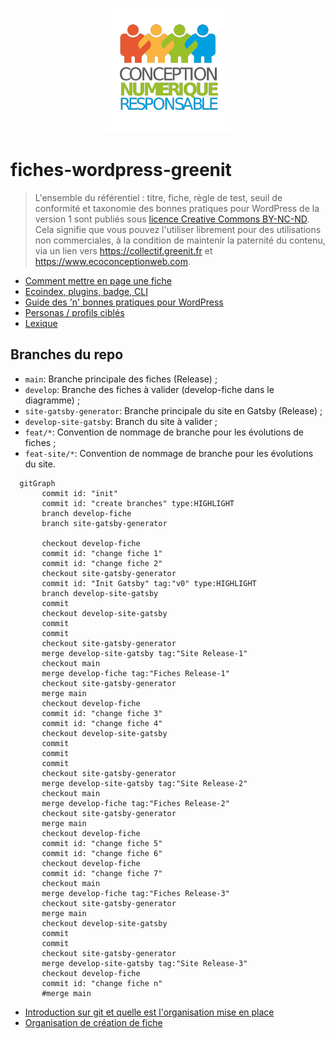 <p align="center">
  <a href="https://collectif.greenit.fr/">
    <img alt="CNUMR" src="./assets/logo-cnumr.png" width="200" />
  </a>
</p>

# fiches-wordpress-greenit

> L'ensemble du référentiel : titre, fiche, règle de test, seuil de conformité et taxonomie des bonnes pratiques pour WordPress de la version 1 sont publiés sous [licence Creative Commons BY-NC-ND](LICENCE). Cela signifie que vous pouvez l'utiliser librement pour des utilisations non commerciales, à la condition de maintenir la paternité du contenu, via un lien vers https://collectif.greenit.fr et https://www.ecoconceptionweb.com.

- [Comment mettre en page une fiche](./best-practices-WordPress/template/README.md)
- [Ecoindex, plugins, badge, CLI](/Ecoindex,%20plugins,%20badge,%20CLI/README.md)
- [Guide des 'n' bonnes pratiques pour WordPress](/best-practices-WordPress/README.md)
- [Personas / profils ciblés](./personnas/README.md)
- [Lexique](./lexique/Lexique.md)

## Branches du repo

- `main`: Branche principale des fiches (Release) ;
- `develop`: Branche des fiches à valider (develop-fiche dans le diagramme) ;
- `site-gatsby-generator`: Branche principale du site en Gatsby (Release) ;
- `develop-site-gatsby`: Branch du site à valider ;
- `feat/*`: Convention de nommage de branche pour les évolutions de fiches ;
- `feat-site/*`: Convention de nommage de branche pour les évolutions du site.

```mermaid
  gitGraph
       commit id: "init"
       commit id: "create branches" type:HIGHLIGHT
       branch develop-fiche
       branch site-gatsby-generator

       checkout develop-fiche
       commit id: "change fiche 1"
       commit id: "change fiche 2"
       checkout site-gatsby-generator
       commit id: "Init Gatsby" tag:"v0" type:HIGHLIGHT
       branch develop-site-gatsby
       commit
       checkout develop-site-gatsby
       commit
       commit
       checkout site-gatsby-generator
       merge develop-site-gatsby tag:"Site Release-1"
       checkout main
       merge develop-fiche tag:"Fiches Release-1"
       checkout site-gatsby-generator
       merge main
       checkout develop-fiche
       commit id: "change fiche 3"
       commit id: "change fiche 4"
       checkout develop-site-gatsby
       commit
       commit
       commit
       checkout site-gatsby-generator
       merge develop-site-gatsby tag:"Site Release-2"
       checkout main
       merge develop-fiche tag:"Fiches Release-2"
       checkout site-gatsby-generator
       merge main
       checkout develop-fiche
       commit id: "change fiche 5"
       commit id: "change fiche 6"
       checkout develop-fiche
       commit id: "change fiche 7"
       checkout main
       merge develop-fiche tag:"Fiches Release-3"
       checkout site-gatsby-generator
       merge main
       checkout develop-site-gatsby
       commit
       commit
       checkout site-gatsby-generator
       merge develop-site-gatsby tag:"Site Release-3"
       checkout develop-fiche
       commit id: "change fiche n"
       #merge main
```

- [Introduction sur git et quelle est l'organisation mise en place](./best-practices-WordPress/README.md#comment-créer-ou-mettre-à-jour-des-fiches-sur-le-repository-git)
- [Organisation de création de fiche](./best-practices-WordPress/README.md#organisation-de-création-de-fiche)
